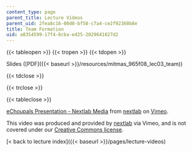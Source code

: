 ```yaml
---
content_type: page
parent_title: Lecture Videos
parent_uid: 2fea8c16-00d0-bf58-c7a4-ce2f92360b8e
title: Team Formation
uid: a8354599-17f4-8cba-ed25-2029641827d2
---
```


{{< tableopen >}}
{{< tropen >}}
{{< tdopen >}}


Slides ([PDF]({{< baseurl >}}/resources/mitmas_965f08_lec03_team))


{{< tdclose >}}

{{< trclose >}}

{{< tableclose >}}

[eChoupals Presentation - Nextlab Media](https://vimeo.com/5337368) from [nextlab](https://vimeo.com/5337368) on [Vimeo](https://vimeo.com).

This video was produced and provided by [nextlab](http://vimeo.com/nextlab) via Vimeo, and is not covered under our [Creative Commons license](/terms/#cc).

[\< back to lecture index]({{< baseurl >}}/pages/lecture-videos)